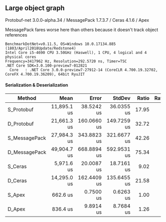 ## Large object graph

Protobuf-net 3.0.0-alpha.34 / MessagePack 1.7.3.7 / Ceras 4.1.6 / Apex

MessagePack fares worse here than others because it doesn't track object references

```
BenchmarkDotNet=v0.11.5, OS=Windows 10.0.17134.885 (1803/April2018Update/Redstone4)
Intel Core i5-4690 CPU 3.50GHz (Haswell), 1 CPU, 4 logical and 4 physical cores
Frequency=3417962 Hz, Resolution=292.5720 ns, Timer=TSC
.NET Core SDK=3.0.100-preview7-012821
  Core   : .NET Core 3.0.0-preview7-27912-14 (CoreCLR 4.700.19.32702, CoreFX 4.700.19.36209), 64bit RyuJIT
```

#### Serialization & Deserialization
|        Method |        Mean |       Error |      StdDev | Ratio | RatioSD |    Gen 0 |    Gen 1 |    Gen 2 |  Allocated |
|-------------- |------------:|------------:|------------:|------:|--------:|---------:|---------:|---------:|-----------:|
|    S_Protobuf | 11,895.1 us |  38.5242 us |  36.0355 us | 17.95 |    0.06 | 125.0000 |        - |        - |  1657119 B |
|    D_Protobuf | 21,661.3 us | 160.0660 us | 149.7259 us | 32.72 |    0.22 |  62.5000 |  31.2500 |        - |  5865406 B |
| S_MessagePack | 27,984.3 us | 343.8823 us | 321.6677 us | 42.26 |    0.50 | 437.5000 | 437.5000 | 437.5000 | 16874144 B |
| D_MessagePack | 49,904.7 us | 668.8894 us | 592.9531 us | 75.34 |    0.94 |        - |        - |        - | 15032168 B |
|       S_Ceras |  5,971.6 us |  20.0087 us |  18.7161 us |  9.02 |    0.03 |        - |        - |        - |    11128 B |
|       D_Ceras | 14,295.0 us | 162.4409 us | 135.6455 us | 21.58 |    0.22 |  31.2500 |  15.6250 |        - |  2913496 B |
|        S_Apex |    662.6 us |   0.7500 us |   0.6263 us |  1.00 |    0.00 |        - |        - |        - |          - |
|        D_Apex |    836.4 us |   9.8914 us |   8.7684 us |  1.26 |    0.01 |  10.7422 |   1.9531 |        - |   647888 B |
